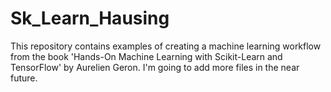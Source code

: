 # Sk_Learn_Hausing
This repository contains examples of creating a machine learning workflow from the book 'Hands-On Machine Learning with Scikit-Learn and TensorFlow' by Aurelien Geron. I'm going to add more files in the near future. 
